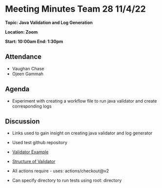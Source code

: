# Meeting Minutes Team 28 11/4/22

**Topic: Java Validation and Log Generation**

**Location: Zoom**

**Start: 10:00am End: 1:30pm**

## Attendance
- Vaughan Chase
- Ojeen Gammah

## Agenda
* Experiment with creating a workflow file to run java validator and create corresponding logs

## Discussion
* Links used to gain insight on creating java validator and log generator

* Used test github repository

* [Validator Example](https://github.com/Cyb3r-Jak3/html5validator-action/blob/master/.github/workflows/action-test.yml#L26)

* [Structure of Validator](https://github.com/marketplace/actions/html5-validator)

* All actions require - uses: actions/checkout@v2

* Can specify directory to run tests using root: directory


